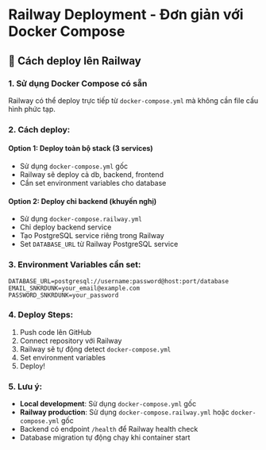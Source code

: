# Railway Deployment - Đơn giản với Docker Compose

## 🚀 Cách deploy lên Railway

### 1. **Sử dụng Docker Compose có sẵn**
Railway có thể deploy trực tiếp từ `docker-compose.yml` mà không cần file cấu hình phức tạp.

### 2. **Cách deploy:**

#### **Option 1: Deploy toàn bộ stack (3 services)**
- Sử dụng `docker-compose.yml` gốc
- Railway sẽ deploy cả db, backend, frontend
- Cần set environment variables cho database

#### **Option 2: Deploy chỉ backend (khuyến nghị)**
- Sử dụng `docker-compose.railway.yml`
- Chỉ deploy backend service
- Tạo PostgreSQL service riêng trong Railway
- Set `DATABASE_URL` từ Railway PostgreSQL service

### 3. **Environment Variables cần set:**
```
DATABASE_URL=postgresql://username:password@host:port/database
EMAIL_SNKRDUNK=your_email@example.com
PASSWORD_SNKRDUNK=your_password
```

### 4. **Deploy Steps:**
1. Push code lên GitHub
2. Connect repository với Railway
3. Railway sẽ tự động detect `docker-compose.yml`
4. Set environment variables
5. Deploy!

### 5. **Lưu ý:**
- **Local development**: Sử dụng `docker-compose.yml` gốc
- **Railway production**: Sử dụng `docker-compose.railway.yml` hoặc `docker-compose.yml` gốc
- Backend có endpoint `/health` để Railway health check
- Database migration tự động chạy khi container start
